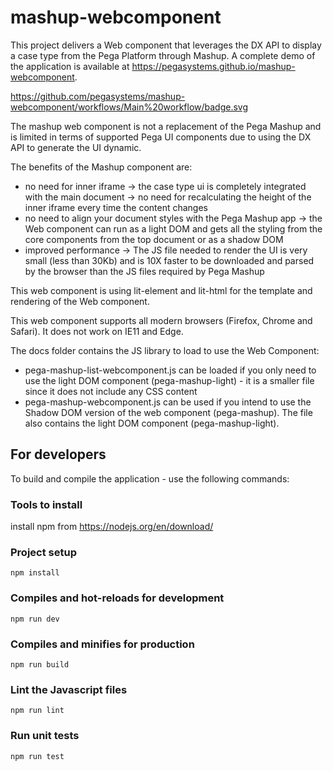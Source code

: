 # mashup-webcomponent

This project delivers a Web component that leverages the DX API to display a case type from the Pega Platform through Mashup. A complete demo of the application is available at https://pegasystems.github.io/mashup-webcomponent.

https://github.com/pegasystems/mashup-webcomponent/workflows/Main%20workflow/badge.svg
  
The mashup web component is not a replacement of the Pega Mashup and is limited in terms of supported Pega UI components due to using the DX API to generate the UI dynamic.

The benefits of the Mashup component are:

- no need for inner iframe
  -> the case type ui is completely integrated with the main document
  -> no need for recalculating the height of the inner iframe every time the content changes
- no need to align your document styles with the Pega Mashup app
  -> the Web component can run as a light DOM and gets all the styling from the core components from the top document or as a shadow DOM
- improved performance
  -> The JS file needed to render the UI is very small (less than 30Kb) and is 10X faster to be downloaded and parsed by the browser than the JS files required by Pega Mashup

This web component is using lit-element and lit-html for the template and rendering of the Web component.

This web component supports all modern browsers (Firefox, Chrome and Safari). It does not work on IE11 and Edge.

The docs folder contains the JS library to load to use the Web Component:

- pega-mashup-list-webcomponent.js can be loaded if you only need to use the light DOM component (pega-mashup-light) - it is a smaller file since it does not include any CSS content
- pega-mashup-webcomponent.js can be used if you intend to use the Shadow DOM version of the web component (pega-mashup). The file also contains the light DOM component (pega-mashup-light).

## For developers

To build and compile the application - use the following commands:

### Tools to install

install npm from https://nodejs.org/en/download/

### Project setup

```
npm install
```

### Compiles and hot-reloads for development

```
npm run dev
```

### Compiles and minifies for production

```
npm run build
```

### Lint the Javascript files

```
npm run lint
```

### Run unit tests

```
npm run test
```
